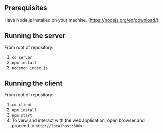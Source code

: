 ## Prerequisites

Have Node.js installed on your machine. (https://nodejs.org/en/download/)

## Running the server

From root of repository:

1.  `cd server`
2.  `npm install`
3.  `nodemon index.js`

## Running the client

From root of repository:

1.  `cd client`
2.  `npm install`
3.  `npm start`
4.  To view and interact with the web application, open browser and proceed to `http://localhost:3000`
